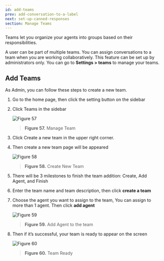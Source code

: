```yaml
---
id: add-teams
prev: add-conversation-to-a-label
next: set-up-canned-responses
section: Manage Teams
---
```


Teams let you organize your agents into groups based on their responsibilities.

A user can be part of multiple teams. You can assign conversations to a team when you are working collaboratively. This feature can be set up by administrators only. You can go to **Settings > teams** to manage your teams.

## Add Teams

As Admin, you can follow these steps to create a new team.

1. Go to the home page, then click the setting button on the sidebar
2. Click Teams in the sidebar

    ![Figure 57](/assets/images/products/kata-omnichat/image57.png)

    > **Figure 57.** Manage Team

3. Click Create a new team in the upper right corner.
4. Then create a new team page will be appeared

    ![Figure 58](/assets/images/products/kata-omnichat/image58.png)

    > **Figure 58.** Create New Team

5. There will be 3 milestones to finish the team addition: Create, Add Agent, and Finish
6. Enter the team name and team description, then click **create a team**
7. Choose the agent you want to assign to the team, You can assign to more than 1 agent. Then click **add agent**

    ![Figure 59](/assets/images/products/kata-omnichat/image59.png)

    > **Figure 59.** Add Agent to the team

8. Then if it’s successful, your team is ready to appear on the screen

    ![Figure 60](/assets/images/products/kata-omnichat/image60.png)

    > **Figure 60.** Team Ready
